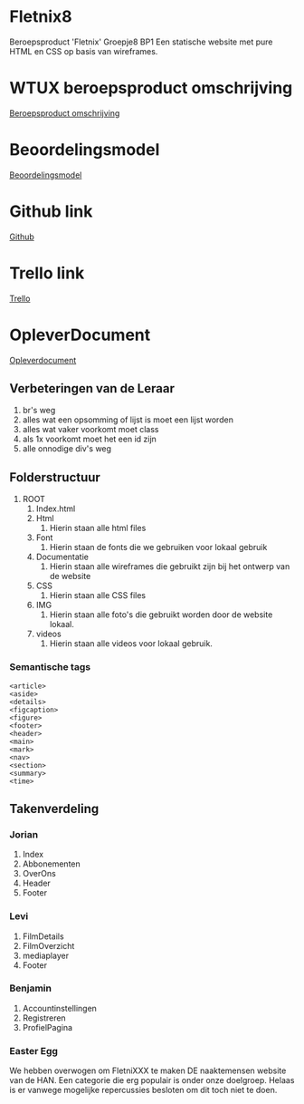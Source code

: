 # Fletnix8

Beroepsproduct 'Fletnix' Groepje8 BP1
Een statische website met pure HTML en CSS op basis van wireframes.

# WTUX beroepsproduct omschrijving

[Beroepsproduct omschrijving](https://hanaim-webtech.github.io/webtech/UX/beroepsproduct_UX.html)

# Beoordelingsmodel

[Beoordelingsmodel](https://isas.han.nl/Default.aspx?F=BekijkProtocol&Eigenaar=AIM&OWE=WTUX&Toets=BP_WTUX&Jaar=2020&Nr=8)

# Github link

[Github](https://github.com/Groepje-8/Fletnix8)

# Trello link

[Trello](https://trello.com/b/FPOyRvxq/fletnix)

# OpleverDocument

[Opleverdocument](https://onedrive.live.com/view.aspx?resid=1C3ECD607C98C336!9079&ithint=file%2cdocx&authkey=!AEQO2UnNbCqpmSw)

## Verbeteringen van de Leraar

1. br's weg
1. alles wat een opsomming of lijst is moet een lijst worden
1. alles wat vaker voorkomt moet class
1. als 1x voorkomt moet het een id zijn
1. alle onnodige div's weg

## Folderstructuur

1. ROOT
   1. Index.html
   1. Html
      1. Hierin staan alle html files
   1. Font
      1. Hierin staan de fonts die we gebruiken voor lokaal gebruik
   1. Documentatie
      1. Hierin staan alle wireframes die gebruikt zijn bij het ontwerp van de website
   1. CSS
      1. Hierin staan alle CSS files
   1. IMG
      1. Hierin staan alle foto's die gebruikt worden door de website lokaal.
   1. videos
      1. Hierin staan alle videos voor lokaal gebruik.

### Semantische tags

    <article>
    <aside>
    <details>
    <figcaption>
    <figure>
    <footer>
    <header>
    <main>
    <mark>
    <nav>
    <section>
    <summary>
    <time>


## Takenverdeling

### Jorian

1. Index
1. Abbonementen
1. OverOns
1. Header
1. Footer

### Levi

1. FilmDetails
1. FilmOverzicht
1. mediaplayer
1. Footer

### Benjamin

1. Accountinstellingen
1. Registreren
1. ProfielPagina

### Easter Egg

We hebben overwogen om FletniXXX te maken DE naaktemensen website van de HAN.
Een categorie die erg populair is onder onze doelgroep. 
Helaas is er vanwege mogelijke repercussies besloten om dit toch niet te doen.